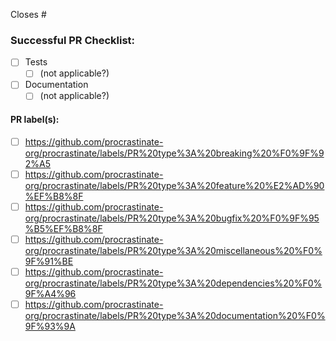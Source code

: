 Closes #<ticket number>

<!-- Please do not remove this, even if you think you don't need it -->
### Successful PR Checklist:
<!-- In case of doubt, we're here to help. CONTRIBUTING.rst might help too -->
- [ ] Tests
  - [ ] (not applicable?)
- [ ] Documentation
  - [ ] (not applicable?)

#### PR label(s): <!-- It's easier to fill those after submitting your PR -->
  - [ ] https://github.com/procrastinate-org/procrastinate/labels/PR%20type%3A%20breaking%20%F0%9F%92%A5
  - [ ] https://github.com/procrastinate-org/procrastinate/labels/PR%20type%3A%20feature%20%E2%AD%90%EF%B8%8F
  - [ ] https://github.com/procrastinate-org/procrastinate/labels/PR%20type%3A%20bugfix%20%F0%9F%95%B5%EF%B8%8F
  - [ ] https://github.com/procrastinate-org/procrastinate/labels/PR%20type%3A%20miscellaneous%20%F0%9F%91%BE
  - [ ] https://github.com/procrastinate-org/procrastinate/labels/PR%20type%3A%20dependencies%20%F0%9F%A4%96
  - [ ] https://github.com/procrastinate-org/procrastinate/labels/PR%20type%3A%20documentation%20%F0%9F%93%9A
